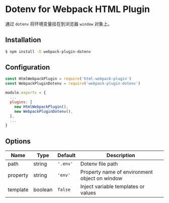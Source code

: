 # Dotenv for Webpack HTML Plugin

通过 `dotenv` 将环境变量挂在到浏览器 `window` 对象上。

## Installation

```bash
$ npm install -D webpack-plugin-dotenv
```

## Configuration

```js
const HtmlWebpackPlugin = require('html-webpack-plugin')
const WebpackPluginDotenv = require('webpack-plugin-dotenv')

module.exports = {
  ...
  plugins: [
    new HtmlWebpackPlugin(),
    new WebpackPluginDotenv(),
  ],
  ...
}
```

## Options

| Name | Type | Default | Description |
| --- | --- | --- | --- |
| path | string | `'.env'` | Dotenv file path |
| property | string | `'env'` | Property name of environment object on window |
| template | boolean | `false` | Inject variable templates or values |
